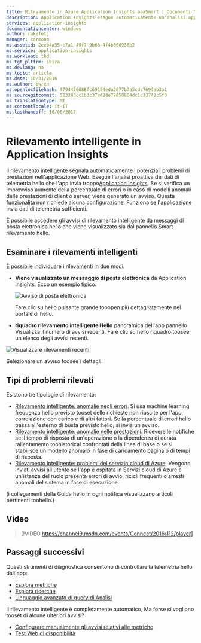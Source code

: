 ```yaml
---
title: Rilevamento in Azure Application Insights aaaSmart | Documenti Microsoft
description: Application Insights esegue automaticamente un'analisi approfondita dei dati di telemetria dell'app e segnala potenziali problemi.
services: application-insights
documentationcenter: windows
author: rakefetj
manager: carmonm
ms.assetid: 2eeb4a35-c7a1-49f7-9b68-4f4b860938b2
ms.service: application-insights
ms.workload: tbd
ms.tgt_pltfrm: ibiza
ms.devlang: na
ms.topic: article
ms.date: 10/31/2016
ms.author: bwren
ms.openlocfilehash: f794476088fc69154eda2077b7a5cdc769fab3a1
ms.sourcegitcommit: 523283cc1b3c37c428e77850964dc1c33742c5f0
ms.translationtype: MT
ms.contentlocale: it-IT
ms.lasthandoff: 10/06/2017
---
```

# <a name="smart-detection-in-application-insights"></a>Rilevamento intelligente in Application Insights
 Il rilevamento intelligente segnala automaticamente i potenziali problemi di prestazioni nell'applicazione Web. Esegue l'analisi proattiva dei dati di telemetria hello che l'app invia troppo[Application Insights](app-insights-overview.md). Se si verifica un improvviso aumento della percentuale di errori o in caso di modelli anomali delle prestazioni di client o server, viene generato un avviso. Questa funzionalità non richiede alcuna configurazione. Funziona se l'applicazione invia dati di telemetria sufficienti.

È possibile accedere gli avvisi di rilevamento intelligente da messaggi di posta elettronica hello che viene visualizzato sia dal pannello Smart rilevamento hello.

## <a name="review-your-smart-detections"></a>Esaminare i rilevamenti intelligenti
È possibile individuare i rilevamenti in due modi:

* **Viene visualizzato un messaggio di posta elettronica** da Application Insights. Ecco un esempio tipico:
  
    ![Avviso di posta elettronica](./media/app-insights-proactive-diagnostics/03.png)
  
    Fare clic su hello pulsante grande tooopen più dettagliatamente nel portale di hello.
* **riquadro rilevamento intelligente Hello** panoramica dell'app pannello Visualizza il numero di avvisi recenti. Fare clic su hello riquadro toosee un elenco degli avvisi recenti.

![Visualizzare rilevamenti recenti](./media/app-insights-proactive-diagnostics/04.png)

Selezionare un avviso toosee i dettagli.

## <a name="what-problems-are-detected"></a>Tipi di problemi rilevati
Esistono tre tipologie di rilevamento:

* [Rilevamento intelligente: anomalie negli errori](app-insights-proactive-failure-diagnostics.md). Si usa machine learning frequenza hello previsto tooset delle richieste non riuscite per l'app, correlazione con carico e di altri fattori. Se la percentuale di errori hello passa all'esterno di busta previsto hello, si invia un avviso.
* [Rilevamento intelligente: anomalie nelle prestazioni](app-insights-proactive-performance-diagnostics.md). Ricevere le notifiche se il tempo di risposta di un'operazione o la dipendenza di durata rallentamento toohistorical confrontati della linea di base o se si stabilisce un modello anomalo in fase di caricamento pagina o di tempi di risposta.   
* [Rilevamento intelligente: problemi del servizio cloud di Azure](https://azure.microsoft.com/blog/proactive-notifications-on-cloud-service-issues-with-azure-diagnostics-and-application-insights/). Vengono inviati avvisi all'utente se l'app è ospitata in Servizi cloud di Azure e un'istanza del ruolo presenta errori di avvio, ricicli frequenti o arresti anomali del sistema in fase di esecuzione.

(i collegamenti della Guida hello in ogni notifica visualizzano articoli pertinenti toohello.)

## <a name="video"></a>Video

> [!VIDEO https://channel9.msdn.com/events/Connect/2016/112/player]

## <a name="next-steps"></a>Passaggi successivi
Questi strumenti di diagnostica consentono di controllare la telemetria hello dall'app:

* [Esplora metriche](app-insights-metrics-explorer.md)
* [Esplora ricerche](app-insights-diagnostic-search.md)
* [Linguaggio avanzato di query di Analisi](app-insights-analytics-tour.md)

Il rilevamento intelligente è completamente automatico, Ma forse si vogliono tooset di alcune ulteriori avvisi?

* [Configurare manualmente gli avvisi relativi alle metriche](app-insights-alerts.md)
* [Test Web di disponibilità](app-insights-monitor-web-app-availability.md) 

